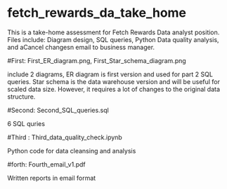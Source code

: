 # fetch_rewards_da_take_home

This is a take-home assessment for Fetch Rewards Data analyst position.
Files include: Diagram design, SQL queries, Python Data quality analysis, and aCancel changesn email to business manager.

#First: First_ER_diagram.png, First_Star_schema_diagram.png

include 2 diagrams,
ER diagram is first version and used for part 2 SQL queries. 
Star schema is the data warehouse version and will be useful for scaled data size. However, it requires a lot of changes to the original data structure.


#Second: Second_SQL_queries.sql

6 SQL quries

#Third : Third_data_quality_check.ipynb

Python code for data cleansing and analysis

#forth: Fourth_email_v1.pdf

Written reports in email format

